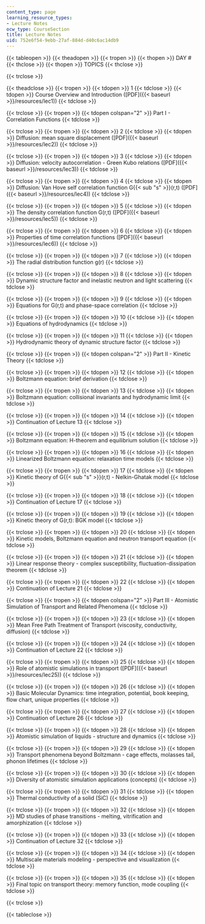 ```yaml
---
content_type: page
learning_resource_types:
- Lecture Notes
ocw_type: CourseSection
title: Lecture Notes
uid: 752e6f54-9ebb-27af-884d-d40c6ac14db9
---
```


{{< tableopen >}}
{{< theadopen >}}
{{< tropen >}}
{{< thopen >}}
DAY #
{{< thclose >}}
{{< thopen >}}
TOPICS
{{< thclose >}}

{{< trclose >}}

{{< theadclose >}}
{{< tropen >}}
{{< tdopen >}}
1
{{< tdclose >}}
{{< tdopen >}}
Course Overview and Introduction ([PDF]({{< baseurl >}}/resources/lec1))
{{< tdclose >}}

{{< trclose >}}
{{< tropen >}}
{{< tdopen colspan="2" >}}
Part I - Correlation Functions
{{< tdclose >}}

{{< trclose >}}
{{< tropen >}}
{{< tdopen >}}
2
{{< tdclose >}}
{{< tdopen >}}
Diffusion: mean square displacement ([PDF]({{< baseurl >}}/resources/lec2))
{{< tdclose >}}

{{< trclose >}}
{{< tropen >}}
{{< tdopen >}}
3
{{< tdclose >}}
{{< tdopen >}}
Diffusion: velocity autocorrelation - Green Kubo relations ([PDF]({{< baseurl >}}/resources/lec3))
{{< tdclose >}}

{{< trclose >}}
{{< tropen >}}
{{< tdopen >}}
4
{{< tdclose >}}
{{< tdopen >}}
Diffusion: Van Hove self correlation function G{{< sub "s" >}}(r,t) ([PDF]({{< baseurl >}}/resources/lec4))
{{< tdclose >}}

{{< trclose >}}
{{< tropen >}}
{{< tdopen >}}
5
{{< tdclose >}}
{{< tdopen >}}
The density correlation function G(r,t) ([PDF]({{< baseurl >}}/resources/lec5))
{{< tdclose >}}

{{< trclose >}}
{{< tropen >}}
{{< tdopen >}}
6
{{< tdclose >}}
{{< tdopen >}}
Properties of time correlation functions ([PDF]({{< baseurl >}}/resources/lec6))
{{< tdclose >}}

{{< trclose >}}
{{< tropen >}}
{{< tdopen >}}
7
{{< tdclose >}}
{{< tdopen >}}
The radial distribution function g(r)
{{< tdclose >}}

{{< trclose >}}
{{< tropen >}}
{{< tdopen >}}
8
{{< tdclose >}}
{{< tdopen >}}
Dynamic structure factor and inelastic neutron and light scattering
{{< tdclose >}}

{{< trclose >}}
{{< tropen >}}
{{< tdopen >}}
9
{{< tdclose >}}
{{< tdopen >}}
Equations for G(r,t) and phase-space correlation
{{< tdclose >}}

{{< trclose >}}
{{< tropen >}}
{{< tdopen >}}
10
{{< tdclose >}}
{{< tdopen >}}
Equations of hydrodynamics
{{< tdclose >}}

{{< trclose >}}
{{< tropen >}}
{{< tdopen >}}
11
{{< tdclose >}}
{{< tdopen >}}
Hydrodynamic theory of dynamic structure factor
{{< tdclose >}}

{{< trclose >}}
{{< tropen >}}
{{< tdopen colspan="2" >}}
Part II - Kinetic Theory
{{< tdclose >}}

{{< trclose >}}
{{< tropen >}}
{{< tdopen >}}
12
{{< tdclose >}}
{{< tdopen >}}
Boltzmann equation: brief derivation
{{< tdclose >}}

{{< trclose >}}
{{< tropen >}}
{{< tdopen >}}
13
{{< tdclose >}}
{{< tdopen >}}
Boltzmann equation: collisional invariants and hydrodynamic limit
{{< tdclose >}}

{{< trclose >}}
{{< tropen >}}
{{< tdopen >}}
14
{{< tdclose >}}
{{< tdopen >}}
Continuation of Lecture 13
{{< tdclose >}}

{{< trclose >}}
{{< tropen >}}
{{< tdopen >}}
15
{{< tdclose >}}
{{< tdopen >}}
Boltzmann equation: H-theorem and equilibrium solution
{{< tdclose >}}

{{< trclose >}}
{{< tropen >}}
{{< tdopen >}}
16
{{< tdclose >}}
{{< tdopen >}}
Linearized Boltzmann equation: relaxation time models
{{< tdclose >}}

{{< trclose >}}
{{< tropen >}}
{{< tdopen >}}
17
{{< tdclose >}}
{{< tdopen >}}
Kinetic theory of G{{< sub "s" >}}(r,t) - Nelkin-Ghatak model
{{< tdclose >}}

{{< trclose >}}
{{< tropen >}}
{{< tdopen >}}
18
{{< tdclose >}}
{{< tdopen >}}
Continuation of Lecture 17
{{< tdclose >}}

{{< trclose >}}
{{< tropen >}}
{{< tdopen >}}
19
{{< tdclose >}}
{{< tdopen >}}
Kinetic theory of G(r,t): BGK model
{{< tdclose >}}

{{< trclose >}}
{{< tropen >}}
{{< tdopen >}}
20
{{< tdclose >}}
{{< tdopen >}}
Kinetic models, Boltzmann equation and neutron transport equation
{{< tdclose >}}

{{< trclose >}}
{{< tropen >}}
{{< tdopen >}}
21
{{< tdclose >}}
{{< tdopen >}}
Linear response theory - complex susceptibility, fluctuation-dissipation theorem
{{< tdclose >}}

{{< trclose >}}
{{< tropen >}}
{{< tdopen >}}
22
{{< tdclose >}}
{{< tdopen >}}
Continuation of Lecture 21
{{< tdclose >}}

{{< trclose >}}
{{< tropen >}}
{{< tdopen colspan="2" >}}
Part III - Atomistic Simulation of Transport and Related Phenomena
{{< tdclose >}}

{{< trclose >}}
{{< tropen >}}
{{< tdopen >}}
23
{{< tdclose >}}
{{< tdopen >}}
Mean Free Path Treatment of Transport (viscosity, conductivity, diffusion)
{{< tdclose >}}

{{< trclose >}}
{{< tropen >}}
{{< tdopen >}}
24
{{< tdclose >}}
{{< tdopen >}}
Continuation of Lecture 22
{{< tdclose >}}

{{< trclose >}}
{{< tropen >}}
{{< tdopen >}}
25
{{< tdclose >}}
{{< tdopen >}}
Role of atomistic simulations in transport ([PDF]({{< baseurl >}}/resources/lec25))
{{< tdclose >}}

{{< trclose >}}
{{< tropen >}}
{{< tdopen >}}
26
{{< tdclose >}}
{{< tdopen >}}
Basic Molecular Dynamics: time integration, potential, book keeping, flow chart, unique properties
{{< tdclose >}}

{{< trclose >}}
{{< tropen >}}
{{< tdopen >}}
27
{{< tdclose >}}
{{< tdopen >}}
Continuation of Lecture 26
{{< tdclose >}}

{{< trclose >}}
{{< tropen >}}
{{< tdopen >}}
28
{{< tdclose >}}
{{< tdopen >}}
Atomistic simulation of liquids - structure and dynamics
{{< tdclose >}}

{{< trclose >}}
{{< tropen >}}
{{< tdopen >}}
29
{{< tdclose >}}
{{< tdopen >}}
Transport phenomena beyond Boltzmann - cage effects, molasses tail, phonon lifetimes
{{< tdclose >}}

{{< trclose >}}
{{< tropen >}}
{{< tdopen >}}
30
{{< tdclose >}}
{{< tdopen >}}
Diversity of atomistic simulation applications (concepts)
{{< tdclose >}}

{{< trclose >}}
{{< tropen >}}
{{< tdopen >}}
31
{{< tdclose >}}
{{< tdopen >}}
Thermal conductivity of a solid (SiC)
{{< tdclose >}}

{{< trclose >}}
{{< tropen >}}
{{< tdopen >}}
32
{{< tdclose >}}
{{< tdopen >}}
MD studies of phase transitions - melting, vitrification and amorphization
{{< tdclose >}}

{{< trclose >}}
{{< tropen >}}
{{< tdopen >}}
33
{{< tdclose >}}
{{< tdopen >}}
Continuation of Lecture 32
{{< tdclose >}}

{{< trclose >}}
{{< tropen >}}
{{< tdopen >}}
34
{{< tdclose >}}
{{< tdopen >}}
Multiscale materials modeling - perspective and visualization
{{< tdclose >}}

{{< trclose >}}
{{< tropen >}}
{{< tdopen >}}
35
{{< tdclose >}}
{{< tdopen >}}
Final topic on transport theory: memory function, mode coupling
{{< tdclose >}}

{{< trclose >}}

{{< tableclose >}}